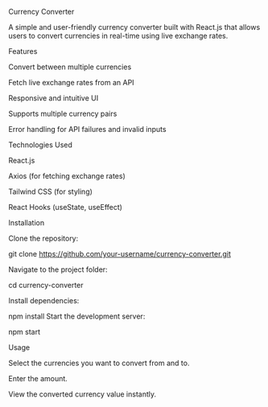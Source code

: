 Currency Converter

A simple and user-friendly currency converter built with React.js that allows users to convert currencies in real-time using live exchange rates.

Features

Convert between multiple currencies

Fetch live exchange rates from an API

Responsive and intuitive UI

Supports multiple currency pairs

Error handling for API failures and invalid inputs

Technologies Used

React.js

Axios (for fetching exchange rates)

Tailwind CSS (for styling)

React Hooks (useState, useEffect)

Installation

Clone the repository:

git clone https://github.com/your-username/currency-converter.git

Navigate to the project folder:

cd currency-converter

Install dependencies:

npm install
Start the development server:

npm start

Usage

Select the currencies you want to convert from and to.

Enter the amount.

View the converted currency value instantly.
